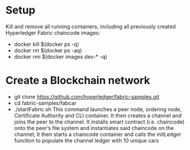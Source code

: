 # Setup

Kill and remove all running containers, including all previously created Hyperledger Fabric chaincode images:
* docker kill $(docker ps -q)
* docker rm $(docker ps -aq)
* docker rmi $(docker images dev-* -q)

# Create a Blockchain network
* git clone https://github.com/hyperledger/fabric-samples.git
* cd fabric-samples/fabcar
* ./startFabric.sh
This command launches a peer node, ordering node, Certificate Authority and CLI container. It then 
creates a channel and joins the peer to the channel.
It installs smart contract (i.e. chaincode) onto the peer’s file system and instantiates said chaincode on the channel; It then starts a chaincode container and calls the initLedger function to populate the channel ledger with 10 unique cars

